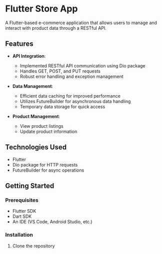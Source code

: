 # Flutter Store App

A Flutter-based e-commerce application that allows users to manage and interact with product data through a RESTful API.

## Features

- **API Integration**: 
  - Implemented RESTful API communication using Dio package
  - Handles GET, POST, and PUT requests
  - Robust error handling and exception management

- **Data Management**:
  - Efficient data caching for improved performance
  - Utilizes FutureBuilder for asynchronous data handling
  - Temporary data storage for quick access

- **Product Management**:
  - View product listings
  - Update product information

## Technologies Used

- Flutter
- Dio package for HTTP requests
- FutureBuilder for async operations

## Getting Started

### Prerequisites

- Flutter SDK
- Dart SDK
- An IDE (VS Code, Android Studio, etc.)

### Installation

1. Clone the repository
